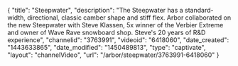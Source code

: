 {
    "title": "Steepwater",
    "description": "The Steepwater has a standard-width, directional, classic camber shape and stiff flex. Arbor collaborated on the new Steepwater with Steve Klassen, 5x winner of the Verbier Extreme and owner of Wave Rave snowboard shop.  Steve's 20 years of R&D experience",
    "channelid": "3763991",
    "videoid": "6418060",
    "date_created": "1443633865",
    "date_modified": "1450489813",
    "type": "captivate",
    "layout": "channelVideo",
    "url": "\/arbor\/steepwater\/3763991-6418060"
}